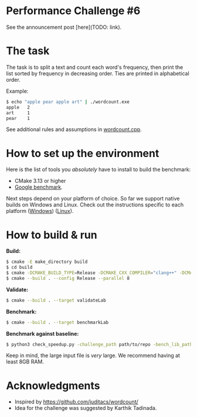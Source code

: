 # Performance Challenge #6

See the announcement post [here](TODO: link).

# The task

The task is to split a text and count each word's frequency, then print the list sorted by frequency in decreasing order. Ties are printed in alphabetical order.

Example:
```bash
$ echo "apple pear apple art" | ./wordcount.exe
apple   2
art     1
pear    1
```

See additional rules and assumptions in [wordcount.cpp](wordcount.cpp).

# How to set up the environment

Here is the list of tools you *absolutely* have to install to build the benchmark:
* CMake 3.13 or higher
* [Google benchmark](https://github.com/google/benchmark).

Next steps depend on your platform of choice. So far we support native builds on Windows and Linux. Check out the instructions specific to each platform ([Windows](QuickstartWindows.md)) ([Linux](QuickstartLinux.md)).

# How to build & run

**Build:**
```bash
$ cmake -E make_directory build
$ cd build
$ cmake -DCMAKE_BUILD_TYPE=Release -DCMAKE_CXX_COMPILER="clang++" -DCMAKE_C_COMPILER="clang" -G Ninja ..
$ cmake --build . --config Release --parallel 8
```

**Validate:**
```bash
$ cmake --build . --target validateLab
```

**Benchmark:**
```bash
$ cmake --build . --target benchmarkLab
```

**Benchmark against baseline:**
```bash
$ python3 check_speedup.py -challenge_path path/to/repo -bench_lib_path ~/workspace/benchmark/benchmark -num_runs 3
```

Keep in mind, the large input file is *very* large. We recommend having at least 8GB RAM.

# Acknowledgments
- Inspired by https://github.com/juditacs/wordcount/
- Idea for the challenge was suggested by Karthik Tadinada.
